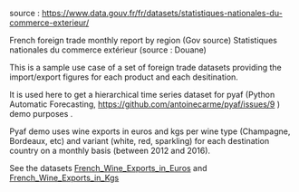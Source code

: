 source : https://www.data.gouv.fr/fr/datasets/statistiques-nationales-du-commerce-exterieur/

<EN> French foreign trade monthly report by region (Gov source) </EN>
<FR> Statistiques nationales du commerce extérieur (source : Douane) </FR>

This is a sample use case of a set  of foreign trade datasets providing the import/export figures for each product and each desitination.

It is used here to get a hierarchical time series dataset for pyaf (Python Automatic Forecasting, https://github.com/antoinecarme/pyaf/issues/9 ) demo purposes . 

Pyaf demo uses wine exports  in  euros and kgs per wine type (Champagne, Bordeaux, etc) and variant (white, red, sparkling) for each destination country on a monthly basis (between 2012 and 2016). 

See the datasets [French_Wine_Exports_in_Euros](https://github.com/antoinecarme/TimeSeriesData/blob/master/Stat_FR_CommExt/merged/French_Wine_Export_in_Euros.csv) and [French_Wine_Exports_in_Kgs](https://github.com/antoinecarme/TimeSeriesData/blob/master/Stat_FR_CommExt/merged/French_Wine_Export_in_Kgs.csv)
